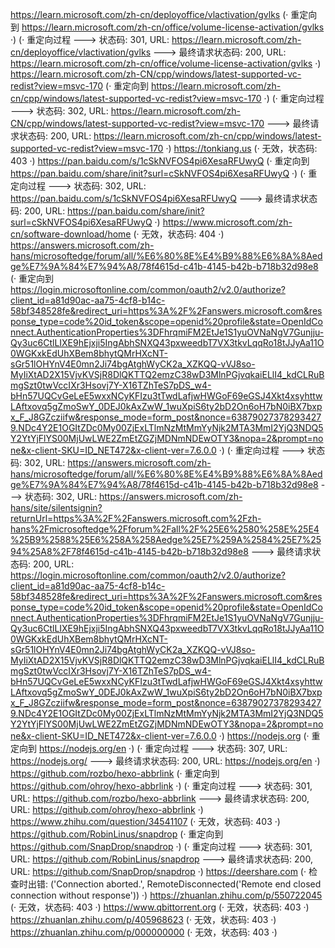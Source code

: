 https://learn.microsoft.com/zh-cn/deployoffice/vlactivation/gvlks (· 重定向到 https://learn.microsoft.com/zh-cn/office/volume-license-activation/gvlks ·)
(· 重定向过程 ---> 状态码: 301, URL: https://learn.microsoft.com/zh-cn/deployoffice/vlactivation/gvlks ---> 最终请求状态码: 200, URL: https://learn.microsoft.com/zh-cn/office/volume-license-activation/gvlks ·)
https://learn.microsoft.com/zh-CN/cpp/windows/latest-supported-vc-redist?view=msvc-170 (· 重定向到 https://learn.microsoft.com/zh-cn/cpp/windows/latest-supported-vc-redist?view=msvc-170 ·)
(· 重定向过程 ---> 状态码: 302, URL: https://learn.microsoft.com/zh-CN/cpp/windows/latest-supported-vc-redist?view=msvc-170 ---> 最终请求状态码: 200, URL: https://learn.microsoft.com/zh-cn/cpp/windows/latest-supported-vc-redist?view=msvc-170 ·)
https://tonkiang.us (· 无效，状态码: 403 ·)
https://pan.baidu.com/s/1cSkNVFOS4pi6XesaRFUwyQ (· 重定向到 https://pan.baidu.com/share/init?surl=cSkNVFOS4pi6XesaRFUwyQ ·)
(· 重定向过程 ---> 状态码: 302, URL: https://pan.baidu.com/s/1cSkNVFOS4pi6XesaRFUwyQ ---> 最终请求状态码: 200, URL: https://pan.baidu.com/share/init?surl=cSkNVFOS4pi6XesaRFUwyQ ·)
https://www.microsoft.com/zh-cn/software-download/home (· 无效，状态码: 404 ·)
https://answers.microsoft.com/zh-hans/microsoftedge/forum/all/%E6%80%8E%E4%B9%88%E6%8A%8Aedge%E7%9A%84%E7%94%A8/78f4615d-c41b-4145-b42b-b718b32d98e8 (· 重定向到 https://login.microsoftonline.com/common/oauth2/v2.0/authorize?client_id=a81d90ac-aa75-4cf8-b14c-58bf348528fe&redirect_uri=https%3A%2F%2Fanswers.microsoft.com&response_type=code%20id_token&scope=openid%20profile&state=OpenIdConnect.AuthenticationProperties%3DFhrqmiFM2EtJe1S1yuOVNaNgV7Gunjju-Qy3uc6CtlLIXE9hEjxji5IngAbhSNXQ43pxweedbT7VX3tkvLqqRo18tJJyAa11O0WGKxkEdUhXBem8bhytQMrHXcNT-sGr51lOHYnV4E0mn2Ji74bgAtghWyCK2a_XZKQQ-vVJ8so-MyIiXtAD2X15VjvKVSjR8DlQKTTQ2emzC38wD3MlnPGjvqkaiELlI4_kdCLRuBmgSzt0twVccIXr3Hsovj7Y-X16TZhTeS7pDS_w4-bHn57UQCvGeLeE5wxxNCyKFIzu3tTwdLafjwHWGoF69eGSJ4Xkt4xsyhttwLAftxovq5gZmoSwY_0DEJ0kAxZwW_1wuXpiS6ty2bD2On6oH7bN0iBX7bxpx_F_J8GZcziifw&response_mode=form_post&nonce=638790273782934279.NDc4Y2E1OGItZDc0My00ZjExLTlmNzMtMmYyNjk2MTA3MmI2YjQ3NDQ5Y2YtYjFlYS00MjUwLWE2ZmEtZGZjMDNmNDEwOTY3&nopa=2&prompt=none&x-client-SKU=ID_NET472&x-client-ver=7.6.0.0 ·)
(· 重定向过程 ---> 状态码: 302, URL: https://answers.microsoft.com/zh-hans/microsoftedge/forum/all/%E6%80%8E%E4%B9%88%E6%8A%8Aedge%E7%9A%84%E7%94%A8/78f4615d-c41b-4145-b42b-b718b32d98e8 ---> 状态码: 302, URL: https://answers.microsoft.com/zh-hans/site/silentsignin?returnUrl=https%3A%2F%2Fanswers.microsoft.com%2Fzh-hans%2Fmicrosoftedge%2Fforum%2Fall%2F%25E6%2580%258E%25E4%25B9%2588%25E6%258A%258Aedge%25E7%259A%2584%25E7%2594%25A8%2F78f4615d-c41b-4145-b42b-b718b32d98e8 ---> 最终请求状态码: 200, URL: https://login.microsoftonline.com/common/oauth2/v2.0/authorize?client_id=a81d90ac-aa75-4cf8-b14c-58bf348528fe&redirect_uri=https%3A%2F%2Fanswers.microsoft.com&response_type=code%20id_token&scope=openid%20profile&state=OpenIdConnect.AuthenticationProperties%3DFhrqmiFM2EtJe1S1yuOVNaNgV7Gunjju-Qy3uc6CtlLIXE9hEjxji5IngAbhSNXQ43pxweedbT7VX3tkvLqqRo18tJJyAa11O0WGKxkEdUhXBem8bhytQMrHXcNT-sGr51lOHYnV4E0mn2Ji74bgAtghWyCK2a_XZKQQ-vVJ8so-MyIiXtAD2X15VjvKVSjR8DlQKTTQ2emzC38wD3MlnPGjvqkaiELlI4_kdCLRuBmgSzt0twVccIXr3Hsovj7Y-X16TZhTeS7pDS_w4-bHn57UQCvGeLeE5wxxNCyKFIzu3tTwdLafjwHWGoF69eGSJ4Xkt4xsyhttwLAftxovq5gZmoSwY_0DEJ0kAxZwW_1wuXpiS6ty2bD2On6oH7bN0iBX7bxpx_F_J8GZcziifw&response_mode=form_post&nonce=638790273782934279.NDc4Y2E1OGItZDc0My00ZjExLTlmNzMtMmYyNjk2MTA3MmI2YjQ3NDQ5Y2YtYjFlYS00MjUwLWE2ZmEtZGZjMDNmNDEwOTY3&nopa=2&prompt=none&x-client-SKU=ID_NET472&x-client-ver=7.6.0.0 ·)
https://nodejs.org (· 重定向到 https://nodejs.org/en ·)
(· 重定向过程 ---> 状态码: 307, URL: https://nodejs.org/ ---> 最终请求状态码: 200, URL: https://nodejs.org/en ·)
https://github.com/rozbo/hexo-abbrlink (· 重定向到 https://github.com/ohroy/hexo-abbrlink ·)
(· 重定向过程 ---> 状态码: 301, URL: https://github.com/rozbo/hexo-abbrlink ---> 最终请求状态码: 200, URL: https://github.com/ohroy/hexo-abbrlink ·)
https://www.zhihu.com/question/34541107 (· 无效，状态码: 403 ·)
https://github.com/RobinLinus/snapdrop (· 重定向到 https://github.com/SnapDrop/snapdrop ·)
(· 重定向过程 ---> 状态码: 301, URL: https://github.com/RobinLinus/snapdrop ---> 最终请求状态码: 200, URL: https://github.com/SnapDrop/snapdrop ·)
https://deershare.com (· 检查时出错: ('Connection aborted.', RemoteDisconnected('Remote end closed connection without response')) ·)
https://zhuanlan.zhihu.com/p/550722045 (· 无效，状态码: 403 ·)
https://www.qbittorrent.org (· 无效，状态码: 403 ·)
https://zhuanlan.zhihu.com/p/405968623 (· 无效，状态码: 403 ·)
https://zhuanlan.zhihu.com/p/000000000 (· 无效，状态码: 403 ·)
